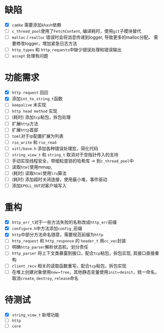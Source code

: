 # 缺陷
- [x] `camke` 需要添加`khash`依赖
- [ ] `c_thread_pool`使用了`FetchContent`, 编译耗时，使用`git`子模块替代
- [ ] `malloc` / `realloc` 错误时会将消息传递到logger, 导致更多的malloc分配，
需要修改logger，增加紧急日志方法
- [ ] `http_types` 和 `http_requests`中缺少错误处理和错误输出
- [ ] `accept` 处理有问题

# 功能需求
- [x] `http request` 回应
- [x] 添加`int_to_string_t`函数
- [ ] `keepalive` 未实现
- [ ] `http head method` 实现
- [ ] (耗时) 添加`tcp`粘包，拆包处理
- [ ] 扩展`http`方法
- [ ] 扩展`http`首部
- [ ] `toml`对于ip配置扩展为列表
- [ ] `rio_write` 和 `rio_read`
- [ ] `uitl/base.h` 添加各种错误处理宏，简化代码
- [ ] `string_view_t` 和 `string_t` 取消对于空指针传入的支持
- [ ] 手动实现线程安全，带细粒度锁的哈希库 -> 到`c_thread_pool`中
- [ ] 读取`html`使用mmap,
- [ ] (耗时) 读取`html`使用`lru`算法
- [ ] (耗时) 添加超时关闭连接，使用最小堆，事件驱动
- [ ] 添加`EPOLL_OUT`对客户端写入

# 重构
- [x] `http_err_t`对于一些方法失败的名称改成`http_err`前缀
- [x] `configure.h`中方法添加`config_`前缀
- [x] `http`中部分方法命名随意，需要规范前缀为`http`
- [ ] `http_request` 和 `http_response` 的 `header_t` 用`cc_vec`封装
- [ ] 明确`http_parser`解析状态机，划分责任
- [ ] `http_parser` 将上下文类暴露到接口，配合`tcp`粘包，拆包实现, 其接口直接重构
- [ ] `client_recv` 相关的读取函数重写，配合`tcp`粘包，拆包实现
- [ ] 在堆上创建对象使用`new`~`free`，其他静态变量使用`init`~`deinit`，统一命名，取消`create`, `destroy`, `release`命名

# 待测试
- [x] `string_view_t` 新增功能
- [ ] `http`
- [ ] `core`
